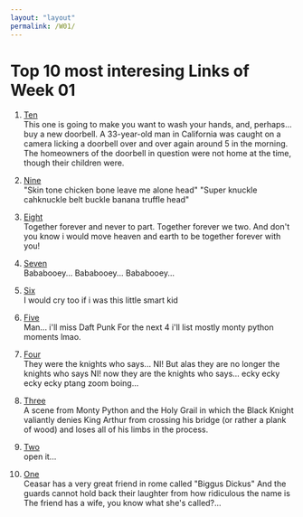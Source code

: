 ```yaml
---
layout: "layout"
permalink: /W01/
---
```


# Top 10 most interesing Links of Week 01

1. [Ten](https://www.youtube.com/watch?v=gjq4k-yTly8)<br>
This one is going to make you want to wash your hands, and, perhaps... buy a new doorbell.
A 33-year-old man in California was caught on a camera licking a doorbell over and over again around 5 in the morning.
The homeowners of the doorbell in question were not home at the time, though their children were.

2. [Nine](https://www.youtube.com/watch?v=OrQO4x7_qh8)<br>
"Skin tone chicken bone leave me alone head"
"Super knuckle cahknuckle belt buckle banana truffle head"

3. [Eight](https://www.youtube.com/watch?v=yPYZpwSpKmA)<br>
Together forever and never to part.
Together forever we two.
And don't you know i would move heaven and earth to be together forever with you!

4. [Seven](https://www.youtube.com/watch?v=9FdfpOckLUM)<br>
Bababooey... Bababooey... Bababooey...

5. [Six](https://www.youtube.com/watch?v=EDbSi5cN63U)<br>
I would cry too if i was this little smart kid

6. [Five](https://www.youtube.com/watch?v=zhl-Cs1-sG4)<br>
Man... i'll miss Daft Punk
For the next 4 i'll list mostly monty python moments lmao.

7. [Four](https://www.youtube.com/watch?v=zIV4poUZAQo)<br>
They were the knights who says... NI!
But alas they are no longer the knights who says NI!
now they are the knights who says...
ecky ecky ecky ecky ptang zoom boing...

8. [Three](https://www.youtube.com/watch?v=ZmInkxbvlCs)<br>
A scene from Monty Python and the Holy Grail in which the Black Knight
valiantly denies King Arthur from crossing his bridge (or rather a plank of wood) 
and loses all of his limbs in the process.

9. [Two](https://www.youtube.com/watch?v=sAn7baRbhx4)<br>
open it...

10. [One](https://www.youtube.com/watch?v=kx_G2a2hL6U)<br>
Ceasar has a very great friend in rome called "Biggus Dickus"
And the guards cannot hold back their laughter from how ridiculous the name is
The friend has a wife, you know what she's called?...
